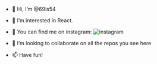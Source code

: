 - 👋 Hi, I’m @69is54
- 👀 I’m interested in React.
- 🌱 You can find me on instagram: ![instagram](https://www.instagram.com/collie_cocky/)

- 💞️ I’m looking to collaborate on all the repos you see here
- 📫 Have fun!

<!---
69is54/69is54 is a ✨ special ✨ repository because its `README.md` (this file) appears on your GitHub profile.
You can click the Preview link to take a look at your changes.
--->
